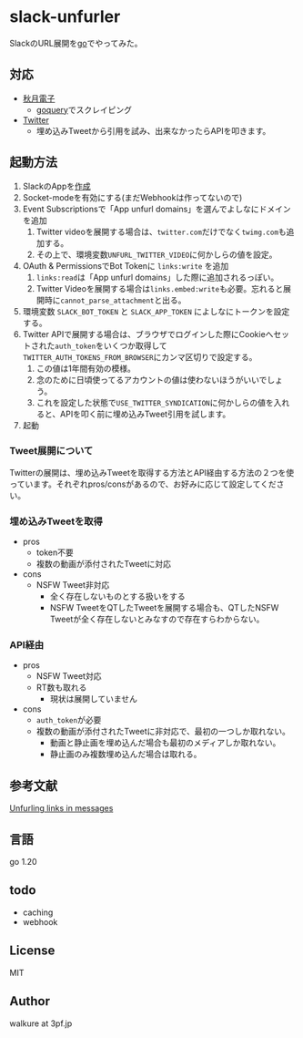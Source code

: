 # slack-unfurler

SlackのURL展開を[go](https://github.com/slack-go/slack)でやってみた。

## 対応

- [秋月電子](https://akizukidenshi.com/)
  - [goquery](https://github.com/PuerkitoBio/goquery)でスクレイピング
- [Twitter](https://twitter.com/)
  - 埋め込みTweetから引用を試み、出来なかったらAPIを叩きます。

## 起動方法

1. SlackのAppを[作成](https://api.slack.com/apps?new_app=1)
2. Socket-modeを有効にする(まだWebhookは作ってないので)
3. Event Subscriptionsで「App unfurl domains」を選んでよしなにドメインを追加
   1. Twitter videoを展開する場合は、`twitter.com`だけでなく`twimg.com`も追加する。
   2. その上で、環境変数`UNFURL_TWITTER_VIDEO`に何かしらの値を設定。
4. OAuth & PermissionsでBot Tokenに `links:write` を追加
   1. `links:read`は「App unfurl domains」した際に追加されるっぽい。
   2. Twitter Videoを展開する場合は`links.embed:write`も必要。忘れると展開時に`cannot_parse_attachment`と出る。
5. 環境変数 `SLACK_BOT_TOKEN` と `SLACK_APP_TOKEN` によしなにトークンを設定する。
6. Twitter APIで展開する場合は、ブラウザでログインした際にCookieへセットされた`auth_token`をいくつか取得して`TWITTER_AUTH_TOKENS_FROM_BROWSER`にカンマ区切りで設定する。
   1. この値は1年間有効の模様。
   2. 念のために日頃使ってるアカウントの値は使わないほうがいいでしょう。
   3. これを設定した状態で`USE_TWITTER_SYNDICATION`に何かしらの値を入れると、APIを叩く前に埋め込みTweet引用を試します。
7. 起動

### Tweet展開について

Twitterの展開は、埋め込みTweetを取得する方法とAPI経由する方法の２つを使っています。それぞれpros/consがあるので、お好みに応じて設定してください。

### 埋め込みTweetを取得

- pros
  - token不要
  - 複数の動画が添付されたTweetに対応
- cons
  - NSFW Tweet非対応
    - 全く存在しないものとする扱いをする
    - NSFW TweetをQTしたTweetを展開する場合も、QTしたNSFW Tweetが全く存在しないとみなすので存在すらわからない。

### API経由

- pros
  - NSFW Tweet対応
  - RT数も取れる
    - 現状は展開していません
- cons
  - `auth_token`が必要
  - 複数の動画が添付されたTweetに非対応で、最初の一つしか取れない。
    - 動画と静止画を埋め込んだ場合も最初のメディアしか取れない。
    - 静止画のみ複数埋め込んだ場合は取れる。

## 参考文献

[Unfurling links in messages](https://api.slack.com/reference/messaging/link-unfurling)

## 言語

go 1.20

## todo

- caching
- webhook

## License

MIT

## Author

walkure at 3pf.jp

